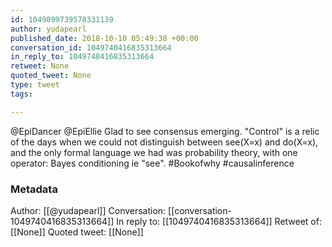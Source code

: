 ```yaml
---
id: 1049899739578331139
author: yudapearl
published_date: 2018-10-10 05:49:38 +00:00
conversation_id: 1049740416835313664
in_reply_to: 1049740416835313664
retweet: None
quoted_tweet: None
type: tweet
tags:

---
```


@EpiDancer @EpiEllie Glad to see consensus emerging.  "Control" is a relic of the days when we could not distinguish between see(X=x) and do(X=x), and the only formal language we had was probability theory, with one operator: Bayes conditioning ie "see". #Bookofwhy #causalinference

### Metadata

Author: [[@yudapearl]]
Conversation: [[conversation-1049740416835313664]]
In reply to: [[1049740416835313664]]
Retweet of: [[None]]
Quoted tweet: [[None]]

